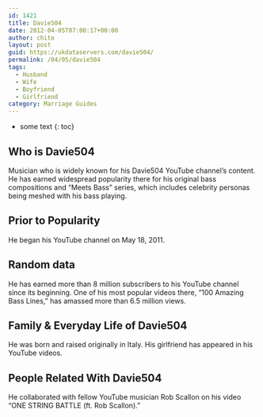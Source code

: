 ```yaml
---
id: 1421
title: Davie504
date: 2012-04-05T07:00:17+00:00
author: chito
layout: post
guid: https://ukdataservers.com/davie504/
permalink: /04/05/davie504
tags:
  - Husband
  - Wife
  - Boyfriend
  - Girlfriend
category: Marriage Guides
---
```


* some text
{: toc}


## Who is  Davie504
                  
                  
                  
Musician who is widely known for his Davie504 YouTube channel&#8217;s content. He has earned widespread popularity there for his original bass compositions and &#8220;Meets Bass&#8221; series, which includes celebrity personas being meshed with his bass playing.
                  
                
                
                
## Prior to Popularity 
                  
                  
                  
He began his YouTube channel on May 18, 2011.
                  
                
                
                
## Random data 
                  
                  
                  
He has earned more than 8 million subscribers to his YouTube channel since its beginning. One of his most popular videos there, &#8220;100 Amazing Bass Lines,&#8221; has amassed more than 6.5 million views.
                  
                
                
                
## Family & Everyday Life of Davie504
                  
                  
                  
He was born and raised originally in Italy. His girlfriend has appeared in his YouTube videos.
                  
                
                
                
## People Related With  Davie504
                  
                  
                  
He collaborated with fellow YouTube musician Rob Scallon on his video &#8220;ONE STRING BATTLE (ft. Rob Scallon).&#8221;
                  
                
              
            
          
          
          
    
    
  
